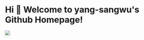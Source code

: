 # Hi 🎉 Welcome to yang-sangwu's Github Homepage!

<img src="https://readme-typing-svg.herokuapp.com/?lines=Welcome,%20visitor!;Hello%20Github%20World!&font=Roboto" />



